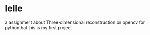 # lelle
a assignment about Three-dimensional reconstruction on opencv for pythonthat 
this is my first project
